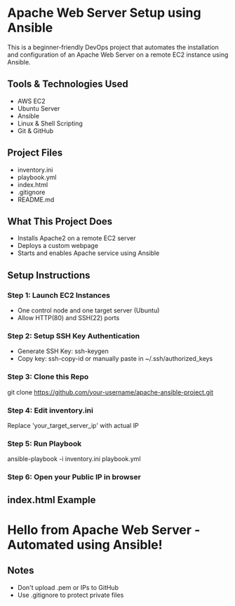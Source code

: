 # Apache Web Server Setup using Ansible

This is a beginner-friendly DevOps project that automates the installation and configuration of an Apache Web Server on a remote EC2 instance using Ansible.

## Tools & Technologies Used
- AWS EC2
- Ubuntu Server
- Ansible
- Linux & Shell Scripting
- Git & GitHub

## Project Files
- inventory.ini
- playbook.yml
- index.html
- .gitignore
- README.md

## What This Project Does
- Installs Apache2 on a remote EC2 server
- Deploys a custom webpage
- Starts and enables Apache service using Ansible

## Setup Instructions
### Step 1: Launch EC2 Instances
- One control node and one target server (Ubuntu)
- Allow HTTP(80) and SSH(22) ports

### Step 2: Setup SSH Key Authentication
- Generate SSH Key: ssh-keygen
- Copy key: ssh-copy-id or manually paste in ~/.ssh/authorized_keys

### Step 3: Clone this Repo
git clone https://github.com/your-username/apache-ansible-project.git

### Step 4: Edit inventory.ini
Replace 'your_target_server_ip' with actual IP

### Step 5: Run Playbook
ansible-playbook -i inventory.ini playbook.yml

### Step 6: Open your Public IP in browser

## index.html Example
<!DOCTYPE html>
<html>
<head><title>My First DevOps Project</title></head>
<body><h1>Hello from Apache Web Server - Automated using Ansible!</h1></body>
</html>

## Notes
- Don't upload .pem or IPs to GitHub
- Use .gitignore to protect private files

